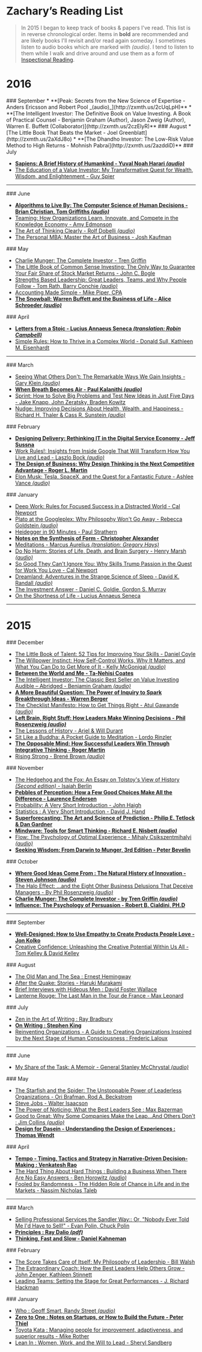 
# Zachary’s Reading List

> In 2015 I began to keep track of books & papers I've read. This list is in
> reverse chronological order. Items in **bold** are recommended and are likely
> books I'll revisit and/or read again someday. I sometimes listen to audio
> books which are marked with _(audio)_. I tend to listen to them while I walk
> and drive around and use them as a form of [Inspectional
> Reading](http://cw.gp/1JjbJhy).

# 2016

<a id="september2016">
### September
* **[Peak: Secrets from the New Science of Expertise - Anders Ericsson and Robert Pool _(audio)_](http://zxmth.us/2cUqLpH)**
* **[The Intelligent Investor: The Definitive Book on Value Investing. A Book of Practical Counsel - Benjamin Graham  (Author), Jason Zweig  (Author), Warren E. Buffett (Collaborator)](http://zxmth.us/2czElyR)**

<a id="august2016">
### August
* [The Little Book That Beats the Market - Joel Greenblatt](http://zxmth.us/2aXdJ8o)
* **[The Dhandho Investor: The Low-Risk Value Method to High Returns - Mohnish Pabrai](http://zxmth.us/2azddiD)**

<a id="july2016">
### July

* **[Sapiens: A Brief History of Humankind - Yuval Noah Harari _(audio)_](http://zxmth.us/2aqjA7V)**
* [The Education of a Value Investor: My Transformative Quest for Wealth, Wisdom, and Enlightenment - Guy Spier](http://zxmth.us/29n3bg6)

----

<a id="june2016">
### June

* **[Algorithms to Live By: The Computer Science of Human Decisions - Brian Christian, Tom Griffiths _(audio)_](http://zxmth.us/28W8v8O)**
* [Teaming: How Organizations Learn, Innovate, and Compete in the Knowledge Economy - Amy Edmonson](http://zxmth.us/1VWcCGy)
* [The Art of Thinking Clearly - Rolf Dobelli _(audio)_](http://zxmth.us/1U5fdeS)
* [The Personal MBA: Master the Art of Business - Josh Kaufman](http://zxmth.us/1XYRGyS)

<a id="may2016">
### May

* [Charlie Munger: The Complete Investor - Tren Griffin](http://zxmth.us/24f0mkC)
* [The Little Book of Common Sense Investing: The Only Way to Guarantee Your Fair Share of Stock Market Returns - John C. Bogle](http://zxmth.us/1XUOBQt)
* [Strengths Based Leadership: Great Leaders, Teams, and Why People Follow - Tom Rath, Barry Conchie _(audio)_ ](http://zxmth.us/1TWjrbI)
* [Accounting Made Simple - Mike Piper, CPA](http://zxmth.us/1YkS4WM)
* **[The Snowball: Warren Buffett and the Business of Life -  Alice Schroeder _(audio)_](http://zxmth.us/1YkRUhS)**

<a id="april2016">
### April

* **[Letters from a Stoic - Lucius Annaeus Seneca _(translation: Robin Campbell)_](http://zxmth.us/1TWjft1)**
* [Simple Rules: How to Thrive in a Complex World - Donald Sull, Kathleen M. Eisenhardt](http://zxmth.us/1TWjSmh)

----

<a id="march2016">
### March

* [Seeing What Others Don't: The Remarkable Ways We Gain Insights - Gary Klein _(audio)_](http://zxmth.us/1VWCUYB)
* **[When Breath Becomes Air - Paul Kalanithi _(audio)_](http://zxmth.us/1RfLqli)**
* [Sprint: How to Solve Big Problems and Test New Ideas in Just Five Days - Jake Knapp, John Zeratsky, Braden Kowitz](http://zxmth.us/1RfLkKt)
* [Nudge: Improving Decisions About Health, Wealth, and Happiness - Richard H. Thaler & Cass R. Sunstein _(audio)_](http://zxmth.us/1QUTdQe)

<a id="february2016">
### February

* **[Designing Delivery: Rethinking IT in the Digital Service Economy - Jeff Sussna](http://zxmth.us/1Sa7Sv4)**
* [Work Rules!: Insights from Inside Google That Will Transform How You Live and Lead - Laszlo Bock _(audio)_](http://zxmth.us/1os6jxa)
* **[The Design of Business: Why Design Thinking is the Next Competitive Advantage - Roger L. Martin](http://zxmth.us/1QgRPMJ)**
* [Elon Musk: Tesla, SpaceX, and the Quest for a Fantastic Future - Ashlee Vance _(audio)_](http://zxmth.us/1TENEty)

<a id="january2016">
### January

* [Deep Work: Rules for Focused Success in a Distracted World - Cal Newport](http://zxmth.us/1KNNrwU)
* [Plato at the Googleplex: Why Philosophy Won't Go Away - Rebecca Goldstein _(audio)_](http://zxmth.us/1WQoJTz)
* [Heidegger in 90 Minutes - Paul Strathern](http://zxmth.us/1WQozeZ)
* **[Notes on the Synthesis of Form - Christopher Alexander](http://zxmth.us/1JN1UOz)**
* [Meditations - Marcus Aurelius _(translation: Gregory Hays)_](http://zxmth.us/1ZYHQwt)
* [Do No Harm: Stories of Life, Death, and Brain Surgery - Henry Marsh _(audio)_](http://zxmth.us/1VXwg2q)
* [So Good They Can't Ignore You: Why Skills Trump Passion in the Quest for Work You Love - Cal Newport](http://zxmth.us/1JA5UBH)
* [Dreamland: Adventures in the Strange Science of Sleep - David K. Randall _(audio)_](http://zxmth.us/1mE1Wxx)
* [The Investment Answer - Daniel C. Goldie, Gordon S. Murray](http://zxmth.us/1R9Qwiq)
* [On the Shortness of Life - Lucius Annaeus Seneca](http://zxmth.us/1VySl7m)

----

# 2015

<a id="december2015">
### December

* [The Little Book of Talent: 52 Tips for Improving Your Skills - Daniel Coyle](http://cw.gp/1Pw3YLL)
* [The Willpower Instinct: How Self-Control Works, Why It Matters, and What You Can Do to Get More of It - Kelly McGonigal _(audio)_](http://cw.gp/1Oi5b8z)
* **[Between the World and Me - Ta-Nehisi Coates](http://cw.gp/1Ja36Lt)**
* [The Intelligent Investor: The Classic Best Seller on Value Investing Audible – Abridged - Benjamin Graham _(audio)_](http://cw.gp/1OBT7es)
* **[A More Beautiful Question: The Power of Inquiry to Spark Breakthrough Ideas - Warren Berger](http://cw.gp/1YhUbOU)**
* [The Checklist Manifesto: How to Get Things Right - Atul Gawande _(audio)_](http://cw.gp/1T1WnDN)
* **[Left Brain, Right Stuff: How Leaders Make Winning Decisions - Phil Rosenzweig _(audio)_](http://cw.gp/1Y98uQu)**
* [The Lessons of History - Ariel & Will Durant](http://cw.gp/1Y98mk2)
* [Sit Like a Buddha: A Pocket Guide to Meditation - Lordo Rinzler](http://cw.gp/1R1Q9pu)
* **[The Opposable Mind: How Successful Leaders Win Through Integrative Thinking - Roger Martin](http://cw.gp/1Q761a2)**
* [Rising Strong - Brené Brown _(audio)_](http://cw.gp/1SvKANI)

<a id="november2015">
### November

* [The Hedgehog and the Fox: An Essay on Tolstoy's View of History _(Second edition)_ - Isaiah Berlin](http://cw.gp/1StjIOd)
* **[Pebbles of Perception: How a Few Good Choices Make All the Difference - Laurence Endersen](http://cw.gp/1LHYqqI)**
* [Probability: A Very Short Introduction - John Haigh](http://cw.gp/1Oo1Vsx)
* [Statistics : A Very Short Introduction - David J. Hand](http://cw.gp/1jgxLdG)
* **[Superforecasting: The Art and Science of Prediction - Philip E. Tetlock & Dan Gardner](http://amzn.to/1lxROWL)**
* **[Mindware: Tools for Smart Thinking - Richard E. Nisbett _(audio)_](http://amzn.to/1Naj368)**
* [Flow: The Psychology of Optimal Experience - Mihaly Csikszentmihalyi _(audio)_](http://amzn.to/1kp1GkW)
* **[Seeking Wisdom: From Darwin to Munger, 3rd Edition - Peter Bevelin](http://amzn.to/1Mvlppy)**

<a id="october2015">
### October

* **[Where Good Ideas Come From : The Natural History of Innovation - Steven Johnson _(audio)_](http://amzn.to/1MNfPzi)**
* [The Halo Effect: ...and the Eight Other Business Delusions That Deceive Managers - By Phil Rosenzweig _(audio)_](http://amzn.to/1GeCEz9)
* **[Charlie Munger: The Complete Investor - by Tren Griffin _(audio)_](http://amzn.to/1ZRibGX)**
* **[Influence: The Psychology of Persuasion - Robert B. Cialdini, PH.D](http://amzn.to/1RkkpbR)**

----

<a id="september2015">
### September

* **[Well-Designed: How to Use Empathy to Create Products People Love - Jon Kolko](http://amzn.to/1O5UJQO)**
* [Creative Confidence: Unleashing the Creative Potential Within Us All - Tom Kelley & David Kelley](http://amzn.to/1KU1iBI)

<a id="august2015">
### August

* [The Old Man and The Sea : Ernest Hemingway](http://amzn.to/1K8Z1ra)
* [After the Quake: Stories - Haruki Murakami](http://amzn.to/1U8n4v9)
* [Brief Interviews with Hideous Men : David Foster Wallace](http://amzn.to/1KXixno)
* [Lanterne Rouge: The Last Man in the Tour de France - Max Leonard](http://amzn.to/1OZpV2t)

<a id="july2015">
### July

* [Zen in the Art of Writing : Ray Bradbury](http://amzn.to/1OZpV2t)
* **[On Writing : Stephen King](http://amzn.to/1Me2fIj)**
* [Reinventing Organizations - A Guide to Creating Organizations Inspired by the Next Stage of Human Consciousness : Frederic Laloux](http://amzn.to/1Ki5jEn)

----

<a id="june2015">
### June

* [My Share of the Task: A Memoir - General Stanley McChrystal _(audio)_](http://amzn.to/1GyTB0h)

<a id="may2015">
### May

* [The Starfish and the Spider: The Unstoppable Power of Leaderless Organizations - Ori Brafman, Rod A. Beckstrom](http://amzn.to/1KGgfey)
* [Steve Jobs - Walter Isaacson](http://amzn.to/1HHeCwe)
* [The Power of Noticing: What the Best Leaders See : Max Bazerman](http://amzn.to/1FOKwqn)
* [Good to Great: Why Some Companies Make the Leap...And Others Don't : Jim Collins _(audio)_](http://amzn.to/1HskN7a)
* **[Design for Dasein - Understanding the Design of Experiences : Thomas Wendt](http://amzn.to/1d0q35n)**

<a id="april2015">
### April

* **[Tempo - Timing, Tactics and Strategy in Narrative-Driven Decision-Making : Venkatesh Rao](http://amzn.to/1z0tXo7)**
* [The Hard Thing About Hard Things : Building a Business When There Are No Easy Answers - Ben Horowitz  _(audio)_](http://amzn.to/1J7Jy5j)
* [Fooled by Randomness - The Hidden Role of Chance in Life and in the Markets - Nassim Nicholas Taleb](http://amzn.to/1ElQXPd)

----

<a id="march2015">
### March

* [Selling Professional Services the Sandler Way:: Or, "Nobody Ever Told Me I'd Have to Sell!" - Evan Polin, Chuck Polin](http://amzn.to/1PwI5uC)
* **[Principles : Ray Dalio _(pdf)_](http://www.bwater.com/uploads/filemanager/principles/bridgewater-associates-ray-dalio-principles.pdf)**
* **[Thinking, Fast and Slow - Daniel Kahneman](http://amzn.to/1aSYhXv)**

<a id="february2015">
### February

* [The Score Takes Care of Itself: My Philosophy of Leadership - Bill Walsh](http://amzn.to/1JzoVA6)
* [The Extraordinary Coach: How the Best Leaders Help Others Grow - John Zenger, Kathleen Stinnett](http://amzn.to/1aSYdHb)
* [Leading Teams: Setting the Stage for Great Performances - J. Richard Hackman](http://amzn.to/1Dvir4q)

<a id="january2015">
### January

* [Who : Geoff Smart, Randy Street _(audio)_](http://amzn.to/1ElQigK)
* **[Zero to One : Notes on Startups, or How to Build the Future - Peter Thiel](http://amzn.to/1JzoE01)**
* [Toyota Kata : Managing people for improvement, adaptiveness, and superior results - Mike Rother](http://amzn.to/1JzoCFc)
* [Lean In : Women, Work, and the Will to Lead - Sheryl Sandberg](http://amzn.to/1aSXXIg)
